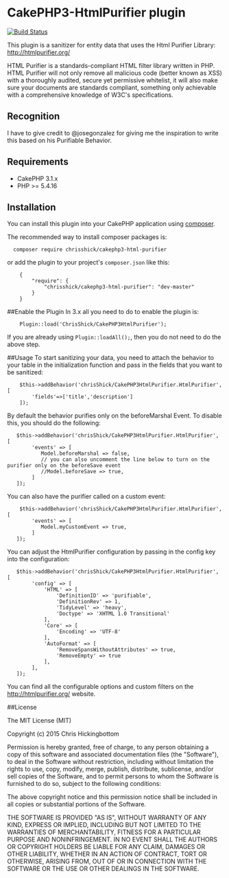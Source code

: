 # CakePHP3-HtmlPurifier plugin
[![Build Status](https://travis-ci.org/chrisShick/CakePHP3-HtmlPurifier.svg?branch=master)](https://travis-ci.org/chrisShick/CakePHP3-HtmlPurifier)

This plugin is a sanitizer for entity data that uses the Html Purifier Library: http://htmlpurifier.org/

HTML Purifier is a standards-compliant HTML filter library written in PHP. HTML Purifier will not only remove all malicious code (better known as XSS) with a thoroughly audited, secure yet permissive whitelist, it will also make sure your documents are standards compliant, something only achievable with a comprehensive knowledge of W3C's specifications.

## Recognition
  I have to give credit to @josegonzalez for giving me the inspiration to write this based on his Purifiable Behavior.
## Requirements
  - CakePHP 3.1.x
  - PHP >= 5.4.16
  
## Installation

You can install this plugin into your CakePHP application using [composer](http://getcomposer.org).

The recommended way to install composer packages is:

```
  composer require chrisshick/cakephp3-html-purifier
```
or add the plugin to your project's ``` composer.json ``` like this:
```
    {
        "require": {
            "chrisshick/cakephp3-html-purifier": "dev-master"
        }
    }
```
##Enable the Plugin
In 3.x all you need to do to enable the plugin is: 
```
    Plugin::load('ChrisShick/CakePHP3HtmlPurifier');
```
If you are already using ``` Plugin::loadAll(); ```, then you do not need to do the above step.

##Usage
To start sanitizing your data, you need to attach the behavior to your table in the initialization function and pass in the fields that you want to be sanitized: 
```
    $this->addBehavior('chrisShick/CakePHP3HtmlPurifier.HtmlPurifier', [
        'fields'=>['title','description']
    ]);
```
By default the behavior purifies only on the beforeMarshal Event. To disable this, you should do the following:
```
   $this->addBehavior('chrisShick/CakePHP3HtmlPurifier.HtmlPurifier', [
        'events' => [
           Model.beforeMarshal => false,
           // you can also uncomment the line below to turn on the purifier only on the beforeSave event
           //Model.beforeSave => true,
        ]
   ]);
```
You can also have the purifier called on a custom event: 
```
    $this->addBehavior('chrisShick/CakePHP3HtmlPurifier.HtmlPurifier', [
        'events' => [
           Model.myCustomEvent => true,
        ]
   ]);
```
You can adjust the HtmlPurifier configuration by passing in the config key into the configuration:
```
   $this->addBehavior('chrisShick/CakePHP3HtmlPurifier.HtmlPurifier', [
        'config' => [
            'HTML' => [
                'DefinitionID' => 'purifiable',
                'DefinitionRev' => 1,
                'TidyLevel' => 'heavy',
                'Doctype' => 'XHTML 1.0 Transitional'
            ],
            'Core' => [
                'Encoding' => 'UTF-8'
            ],
            'AutoFormat' => [
                'RemoveSpansWithoutAttributes' => true,
                'RemoveEmpty' => true
            ],
        ],
   ]);
```
You can find all the configurable options and custom filters on the http://htmlpurifier.org/ website.


##License

The MIT License (MIT)

Copyright (c) 2015 Chris Hickingbottom

Permission is hereby granted, free of charge, to any person obtaining a copy of this software and associated documentation files (the "Software"), to deal in the Software without restriction, including without limitation the rights to use, copy, modify, merge, publish, distribute, sublicense, and/or sell copies of the Software, and to permit persons to whom the Software is furnished to do so, subject to the following conditions:

The above copyright notice and this permission notice shall be included in all copies or substantial portions of the Software.

THE SOFTWARE IS PROVIDED "AS IS", WITHOUT WARRANTY OF ANY KIND, EXPRESS OR IMPLIED, INCLUDING BUT NOT LIMITED TO THE WARRANTIES OF MERCHANTABILITY, FITNESS FOR A PARTICULAR PURPOSE AND NONINFRINGEMENT. IN NO EVENT SHALL THE AUTHORS OR COPYRIGHT HOLDERS BE LIABLE FOR ANY CLAIM, DAMAGES OR OTHER LIABILITY, WHETHER IN AN ACTION OF CONTRACT, TORT OR OTHERWISE, ARISING FROM, OUT OF OR IN CONNECTION WITH THE SOFTWARE OR THE USE OR OTHER DEALINGS IN THE SOFTWARE.
